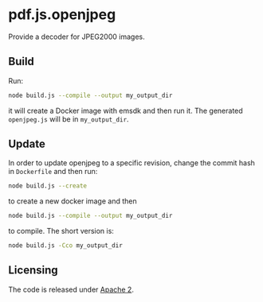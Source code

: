 # pdf.js.openjpeg

Provide a decoder for JPEG2000 images.

## Build

Run:

```sh
node build.js --compile --output my_output_dir
```

it will create a Docker image with emsdk and then run it. The generated `openjpeg.js` will be in `my_output_dir`.

## Update

In order to update openjpeg to a specific revision, change the commit hash in `Dockerfile` and then run:
```sh
node build.js --create
```
to create a new docker image and then
```sh
node build.js --compile --output my_output_dir
```
to compile. The short version is:
```sh
node build.js -Cco my_output_dir
```

## Licensing

The code is released under [Apache 2](https://www.apache.org/licenses/LICENSE-2.0).
